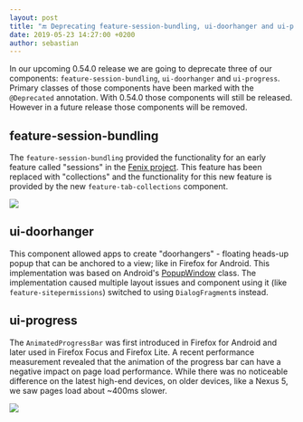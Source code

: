 ```yaml
---
layout: post
title: "🔚 Deprecating feature-session-bundling, ui-doorhanger and ui-progress"
date: 2019-05-23 14:27:00 +0200
author: sebastian
---
```


In our upcoming 0.54.0 release we are going to deprecate three of our components: `feature-session-bundling`, `ui-doorhanger` and `ui-progress`. Primary classes of those components have been marked with the `@Deprecated` annotation. With 0.54.0 those components will still be released. However in a future release those components will be removed.

## feature-session-bundling

The `feature-session-bundling` provided the functionality for an early feature called "sessions" in the [Fenix project](https://github.com/mozilla-mobile/fenix). This feature has been replaced with "collections" and the functionality for this new feature is provided by the new `feature-tab-collections` component.

![](/assets/images/blog/session-bundles.png)

## ui-doorhanger

This component allowed apps to create "doorhangers" - floating heads-up popup that can be anchored to a view; like in Firefox for Android. This implementation was based on Android's [PopupWindow](https://developer.android.com/reference/android/widget/PopupWindow) class. The implementation caused multiple layout issues and component using it (like `feature-sitepermissions`) switched to using `DialogFragment`s instead.

## ui-progress

The `AnimatedProgressBar` was first introduced in Firefox for Android and later used in Firefox Focus and Firefox Lite. A recent performance measurement revealed that the animation of the progress bar can have a negative impact on page load performance. While there was no noticeable difference on the latest high-end devices, on older devices, like a Nexus 5, we saw pages load about ~400ms slower.

![](/assets/images/blog/progress-performance.png) 
